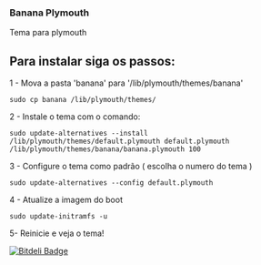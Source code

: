 ### Banana Plymouth

Tema para plymouth

## Para instalar siga os passos:

1 - Mova a pasta 'banana' para '/lib/plymouth/themes/banana'

	sudo cp banana /lib/plymouth/themes/

2 - Instale o tema com o comando:

	sudo update-alternatives --install /lib/plymouth/themes/default.plymouth default.plymouth /lib/plymouth/themes/banana/banana.plymouth 100

3 - Configure o tema como padrão ( escolha o numero do tema )
	
	sudo update-alternatives --config default.plymouth

4 - Atualize a imagem do boot
	
	sudo update-initramfs -u

5- Reinicie e veja o tema!




[![Bitdeli Badge](https://d2weczhvl823v0.cloudfront.net/madeinnordeste/banana-plymouth/trend.png)](https://bitdeli.com/free "Bitdeli Badge")

